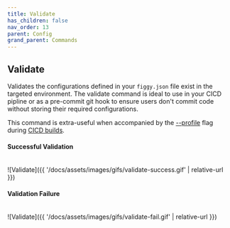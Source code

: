 ```yaml
---
title: Validate
has_children: false
nav_order: 13
parent: Config
grand_parent: Commands
---
```


## Validate

Validates the configurations defined in your `figgy.json` file exist in the targeted environment. The validate command
is ideal to use in your CICD pipline or as a pre-commit git hook to ensure users don't commit code without storing
their required configurations. 

This command is extra-useful when accompanied by the [--profile](/docs/commands/flags/profile.html) flag during [CICD builds](/docs/user-guides/how-to/cicd-validation.html).


#### Successful Validation
<br/>![Validate]({{ '/docs/assets/images/gifs/validate-success.gif' | relative-url }})<br/>



#### Validation Failure
<br/>![Validate]({{ '/docs/assets/images/gifs/validate-fail.gif' | relative-url }})<br/>

